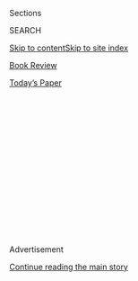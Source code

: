 <div id="app">

<div>

<div>

<div>

<div class="NYTAppHideMasthead css-1q2w90k e1suatyy0">

<div class="section css-ui9rw0 e1suatyy2">

<div class="css-eph4ug er09x8g0">

<div class="css-6n7j50">

</div>

<span class="css-1dv1kvn">Sections</span>

<div class="css-10488qs">

<span class="css-1dv1kvn">SEARCH</span>

</div>

[Skip to content](#site-content)[Skip to site index](#site-index)

</div>

<div id="masthead-section-label" class="css-1wr3we4 eaxe0e00">

[Book
Review](https://www.nytimes3xbfgragh.onion/section/books/review)

</div>

<div class="css-10698na e1huz5gh0">

</div>

</div>

<div id="masthead-bar-one" class="section hasLinks css-15hmgas e1csuq9d3">

<div class="css-uqyvli e1csuq9d0">

</div>

<div class="css-1uqjmks e1csuq9d1">

</div>

<div class="css-9e9ivx">

[](https://myaccount.nytimes3xbfgragh.onion/auth/login?response_type=cookie&client_id=vi)

</div>

<div class="css-1bvtpon e1csuq9d2">

[Today’s
Paper](https://www.nytimes3xbfgragh.onion/section/todayspaper)

</div>

</div>

</div>

</div>

<div data-aria-hidden="false">

<div id="site-content" data-role="main">

<div>

<div class="css-1aor85t" style="opacity:0.000000001;z-index:-1;visibility:hidden">

<div class="css-1hqnpie">

<div class="css-epjblv">

<span class="css-17xtcya">[Book
Review](/section/books/review)</span><span class="css-x15j1o">|</span><span class="css-fwqvlz">After
Hurricane Katrina, How Do You Return Home When Home No Longer
Exists?</span>

</div>

<div class="css-k008qs">

<div class="css-1iwv8en">

<span class="css-18z7m18"></span>

<div>

</div>

</div>

<span class="css-1n6z4y">https://nyti.ms/2GWX1ES</span>

<div class="css-1705lsu">

<div class="css-4xjgmj">

<div class="css-4skfbu" data-role="toolbar" data-aria-label="Social Media Share buttons, Save button, and Comments Panel with current comment count" data-testid="share-tools">

  - 
  - 
  - 
  - 
    
    <div class="css-6n7j50">
    
    </div>

  - 
  - 

</div>

</div>

</div>

</div>

</div>

</div>

<div class="css-13pd83m">

</div>

<div id="top-wrapper" class="css-1sy8kpn">

<div id="top-slug" class="css-l9onyx">

Advertisement

</div>

[Continue reading the main
story](#after-top)

<div class="ad top-wrapper" style="text-align:center;height:100%;display:block;min-height:250px">

<div id="top" class="place-ad" data-position="top" data-size-key="top">

</div>

</div>

<div id="after-top">

</div>

</div>

<div id="sponsor-wrapper" class="css-1hyfx7x">

<div id="sponsor-slug" class="css-19vbshk">

Supported by

</div>

[Continue reading the main
story](#after-sponsor)

<div id="sponsor" class="ad sponsor-wrapper" style="text-align:center;height:100%;display:block">

</div>

<div id="after-sponsor">

</div>

</div>

Nonfiction

<div class="css-1vkm6nb ehdk2mb0">

# After Hurricane Katrina, How Do You Return Home When Home No Longer Exists?

</div>

<div class="css-79elbk" data-testid="photoviewer-wrapper">

<div class="css-z3e15g" data-testid="photoviewer-wrapper-hidden">

</div>

<div class="css-1a48zt4 ehw59r15" data-testid="photoviewer-children">

![<span class="css-cnj6d5 e1z0qqy90" itemprop="copyrightHolder"><span class="css-1ly73wi e1tej78p0">Credit...</span><span><span>Illustration
by Matt Dorfman/The New York Times. Photograph by William Widmer for The
New York
Times</span></span></span>](https://static01.graylady3jvrrxbe.onion/images/2019/08/11/books/review/11Flournoy-COVER_SUB04/merlin_158687685_ab2de7e2-2b57-4903-898b-7c67bbb5bd03-articleLarge.jpg?quality=75&auto=webp&disable=upscale)

</div>

</div>

<div class="css-170u9t6">

<div class="css-u7fh8e">

<div class="css-79elbk">

Buy Book<span data-aria-hidden="true">
    ▾</span>

  - [Amazon](https://www.amazon.com/gp/search?index=books&tag=NYTBSREV-20&field-keywords=The+Yellow+House+Sarah+M.+Broom)
  - [Apple
    Books](https://du-gae-books-dot-nyt-du-prd.appspot.com/buy?title=The+Yellow+House&author=Sarah+M.+Broom)
  - [Barnes and
    Noble](https://www.anrdoezrs.net/click-7990613-11819508?url=https%3A%2F%2Fwww.barnesandnoble.com%2Fw%2F%3Fean%3D9780802125088)
  - [Books-A-Million](https://www.anrdoezrs.net/click-7990613-35140?url=https%3A%2F%2Fwww.booksamillion.com%2Fp%2FThe%2BYellow%2BHouse%2FSarah%2BM.%2BBroom%2F9780802125088)
  - [Bookshop](https://bookshop.org/a/3546/9780802125088)
  - [Indiebound](https://www.indiebound.org/book/9780802125088?aff=NYT)

</div>

When you purchase an independently reviewed book through our site, we
earn an affiliate commission.

</div>

</div>

<div class="css-xt80pu e12qa4dv0">

<div class="css-18e8msd">

<div class="css-vp77d3 epjyd6m0">

<div class="css-1baulvz">

By <span class="css-1baulvz last-byline" itemprop="name">Angela
Flournoy</span>

</div>

</div>

  - Aug. 9,
    2019

  - 
    
    <div class="css-4xjgmj">
    
    <div class="css-d8bdto" data-role="toolbar" data-aria-label="Social Media Share buttons, Save button, and Comments Panel with current comment count" data-testid="share-tools">
    
      - 
      - 
      - 
      - 
        
        <div class="css-6n7j50">
        
        </div>
    
      - 
      - 
    
    </div>
    
    </div>

</div>

</div>

<div class="section meteredContent css-1r7ky0e" name="articleBody" itemprop="articleBody">

<div class="css-1fanzo5 StoryBodyCompanionColumn">

<div class="css-53u6y8">

****THE YELLOW HOUSE****  
By Sarah M. Broom

*\[* [*This was selected as one of the Book Review’s 10 best books
of 2019. See the full
list*](https://www.nytimes3xbfgragh.onion/2019/11/22/books/review/best-books.html)*.
\]*

When Sarah M. Broom was in high school, she and her mother briefly
attended a revivalist megachurch near their New Orleans home, the kind
where people got “drunk on the Holy Spirit” and burned with “Holy Ghost
Fire.” The youngest of 12 siblings, Broom spent her childhood on the
hunt for an adequate mode of self-expression. She took to the practice
of speaking in tongues. “The only control was in letting go,” she
writes. “When you gave yourself over to it, it came bubbling out from
you, this foreign language you did not need to study for, that was
specific to you and your tongue, and that you did not know you spoke —
until you did.” As an adult, Broom continued to seek the place and
language that felt most like home to her, and it wasn’t until she
returned to New Orleans, with its particular cadence and history and
sins, that she found it.

</div>

</div>

<div class="css-79elbk" data-testid="photoviewer-wrapper">

<div class="css-z3e15g" data-testid="photoviewer-wrapper-hidden">

</div>

<div class="css-1a48zt4 ehw59r15" data-testid="photoviewer-children">

![<span class="css-16f3y1r e13ogyst0" data-aria-hidden="true">Sarah M.
Broom’s debut is an instantly essential text, examining the past,
present and possible future of the city of New Orleans, and of America
writ
large.</span><span class="css-cnj6d5 e1z0qqy90" itemprop="copyrightHolder"><span class="css-1ly73wi e1tej78p0">Credit...</span><span>William
Widmer for The New York
Times</span></span>](https://static01.graylady3jvrrxbe.onion/images/2019/08/11/books/review/11Flournoy/merlin_158286672_40d99bd6-b6bc-4c1a-b5b8-e4897a5d67f1-articleLarge.jpg?quality=75&auto=webp&disable=upscale)

</div>

</div>

<div class="css-1fanzo5 StoryBodyCompanionColumn">

<div class="css-53u6y8">

This journey is one aspect of Broom’s extraordinary, engrossing debut,
“The Yellow House,” but Broom recognizes that she needs to find the
language to tell an even more expansive story. She pushes past the
baseline expectations of memoir as a genre to create an entertaining and
inventive amalgamation of literary forms. Part oral history, part urban
history, part celebration of a bygone way of life, “The Yellow House” is
a full indictment of the greed, discrimination, indifference and poor
city planning that led her family’s home to be wiped off the map. It is
an instantly essential text, examining the past, present and possible
future of the city of New Orleans, and of America writ large.

</div>

</div>

<div class="css-1fanzo5 StoryBodyCompanionColumn">

<div class="css-53u6y8">

New Orleans East, where Broom grew up, is an area “50 times the size of
the French Quarter,” yet nowhere to be found on most tourist maps. Her
neighborhood, centered on the short end of a street cut off from the
rest of the city by a raging thoroughfare, is a familiar sort for many
black folks in this country: comprising the scraps of real estate whites
have passed over or fled. We witness the street through the eyes of
Broom’s 11 older siblings, who saw it transform from integrated and
residential to segregated and “light industrial” over the years
beginning in the ’60s. Broom leaves the street and New Orleans behind in
the late ’90s.

The city demolished the house less than a year after Hurricane Katrina,
the only prior notice having been, in an act of civic absurdity, mailed
to its address. “Remembering is a chair that it is hard to sit still
in,” Broom writes. “The Yellow House” is a conscious act of abiding in
such memories in order to create a textual record where the physical one
no longer
exists.

</div>

</div>

<div class="css-79elbk" data-testid="photoviewer-wrapper">

<div class="css-z3e15g" data-testid="photoviewer-wrapper-hidden">

</div>

<div class="css-1a48zt4 ehw59r15" data-testid="photoviewer-children">

<div class="css-1xdhyk6 erfvjey0">

<span class="css-1ly73wi e1tej78p0">Image</span>

<div class="css-zjzyr8">

<div data-testid="lazyimage-container" style="height:286.77777777777777px">

</div>

</div>

</div>

<span class="css-16f3y1r e13ogyst0" data-aria-hidden="true">Broom’s
siblings and their father outside their home at 4121 Wilson in
1977.</span><span class="css-cnj6d5 e1z0qqy90" itemprop="copyrightHolder"><span class="css-1ly73wi e1tej78p0">Credit...</span><span>via
Sarah M. Broom</span></span>

</div>

</div>

<div class="css-1fanzo5 StoryBodyCompanionColumn">

<div class="css-53u6y8">

*\[* [*"The Yellow House" won the 2019 National Book Award for
nonfiction. Read more about the other award
winners*](https://www.nytimes3xbfgragh.onion/2019/11/20/books/national-book-award-winners-susan-choi-sarah-broom.html)*.
\]*

Broom is our guide, but not the sort who holds readers’ hands,
uninterested as she is in tidy transitions between one type of writing
and another. The through line is her thought process, her frequent
questioning: “When you come from a mythologized place, as I do, who are
you in that story?” she asks while living for a year in the French
Quarter after a lifetime of merely shuttling through it for work. “Why
do I sometimes feel that I do not have the right to the story of the
city I come from?” she asks after signing the contract for this book and
embarking on the research to write it. One question posed in the center
of the book — “How to resurrect a house with words?” — trembles beneath
the surface of every page, like the ripple of a stone dropped in water.

</div>

</div>

<div class="css-1fanzo5 StoryBodyCompanionColumn">

<div class="css-53u6y8">

Broom searches for her own answers, undertaking what she calls
“investigations” via archives and interviews and living. She claims
that her favorite place to be is “on the verge of discovery,” and
because she is skilled at making each inquiry feel urgent, this quickly
becomes the reader’s favorite place as
well.

</div>

</div>

<div class="css-79elbk" data-testid="photoviewer-wrapper">

<div class="css-z3e15g" data-testid="photoviewer-wrapper-hidden">

</div>

<div class="css-1a48zt4 ehw59r15" data-testid="photoviewer-children">

<div class="css-1xdhyk6 erfvjey0">

<span class="css-1ly73wi e1tej78p0">Image</span>

<div class="css-zjzyr8">

<div data-testid="lazyimage-container" style="height:310.6222222222222px">

</div>

</div>

</div>

<span class="css-16f3y1r e13ogyst0" data-aria-hidden="true">Broom in her
living room
mirror.</span><span class="css-cnj6d5 e1z0qqy90" itemprop="copyrightHolder"><span class="css-1ly73wi e1tej78p0">Credit...</span><span>via
Sarah M. Broom</span></span>

</div>

</div>

<div class="css-1fanzo5 StoryBodyCompanionColumn">

<div class="css-53u6y8">

Similar to the writer Gayl Jones, who in works like the novel
“Corregidora” uses her characters’ dialogue to create a subtext of
knotted history, Broom allows us to infer what might lie in the silences
between the words her family members speak to her, during what must have
amounted to whole days’ worth of recorded interviews. Here is Broom’s
mother, Ivory Mae, remembering her own darker-skinned mother: “She
wasn’t black to me. She was my mama and my mama wasn’t black. Looked
to me like they was trying to make my mama like the black people I
didn’t like.”

The interviews also yield unforgettable scenes. As the waters rose
during the worst of Hurricane Katrina, Broom’s older brother Carl, who
also goes by Rabbit, stood in an attic with a meat cleaver, a gun and
his two Pekingese dogs, Mindy and Tiger. Carl hacked his way out onto
the roof, and the three were eventually ferried to dry land. “Mindy and
them wasn’t on no leash,” he recalls. “I had some Adidas tennis on, but
they was so tight. I took the shoestrings off and made leashes.”

These days, the question of who should be allowed to tell a story,
whether fictional or fact-based, seems to hang in the air around many a
work of literature. That Broom is a New Orleans native will
automatically put some readers at ease, those who think authority is
inextricably linked to biography; but that would be selling Broom’s
craftsmanship short. The true test of her worthiness is her empathy and
focused attention. She is a responsible historian, granting her subjects
the grace of multiple examinations over the years. Her brother Darryl,
drug addicted and desperate for money, frightens her as a teenager in
the ’90s to the point that she doesn’t recall looking him directly in
the eye. Years later we meet him again, the sobered-up head of a
delightfully mundane Arizona household, his only daughter named after
his wary, observant youngest
sister.

<div class="css-79elbk" data-testid="photoviewer-wrapper">

<div class="css-z3e15g" data-testid="photoviewer-wrapper-hidden">

</div>

<div class="css-1a48zt4 ehw59r15" data-testid="photoviewer-children">

<div class="css-zgakxe erfvjey0">

<span class="css-1ly73wi e1tej78p0">Image</span>

<div class="css-zjzyr8">

<div data-testid="lazyimage-container" style="height:578.0666666666667px">

</div>

</div>

</div>

<span class="css-16f3y1r e13ogyst0" data-aria-hidden="true">One question
— “How to resurrect a house with words?” — trembles beneath the surface
of every page, like the ripple of a stone dropped in
water.</span><span class="css-cnj6d5 e1z0qqy90" itemprop="copyrightHolder"><span class="css-1ly73wi e1tej78p0">Credit...</span><span>
</span></span>

</div>

</div>

The person who sustains the most considered attention is Broom’s mother,
Ivory Mae, the twice-widowed steward of the crumbling yellow house
itself. “My voice is not a distinguished voice,” Ivory insists, but her
words and actions buoy “The Yellow House,” holding up to the light those
moments Broom was too young or unwilling to witness firsthand. “I was a
little pathetic at first,” Ivory Mae admits of her early widowed years,
“I needed to make myself know things.” She sets to this task with
fervor, going to night school for her G.E.D. and a nursing credential so
that she can fill the role of breadwinner suddenly thrust upon her. If
Broom’s arc in this memoir is that of coming of age and consciousness,
Ivory Mae’s is of doggedly persevering as her circumstances shift.

</div>

</div>

<div class="css-1fanzo5 StoryBodyCompanionColumn">

<div class="css-53u6y8">

Ivory Mae tries mightily to keep the house in good condition, sewing
curtains and valances to hide the disrepair, but the house is a
“belligerent unyielding child”: Rats and lizards find their way
inside, linoleum peels prematurely and areas under the sink grow slick
with mold. “This house not all that comfortable for other people,”
becomes Ivory’s standard rejoinder when the kids try to host sleepovers.
This seesawing between stubborn pride in the home she bought herself and
“slow creeping” shame for the poverty that prevents her from improving
it makes the nature of its demolition, without her consent, one of the
book’s central tragedies.

Ivory’s second husband, Simon Broom, died when their youngest daughter
was 6 months old. “My father is six pictures,” she writes, photos she
takes with her as she travels from Texas to Berkeley to as far as
Burundi in an effort to understand where and how she fits in the world.
A riveting, heartbreaking scene toward the book’s ending dramatizes
Broom’s attempts to find additional physical evidence of him in city
archives: “Part of me was afraid to see him alive. … In the world of
dead parents, logic
fails.”

</div>

</div>

<div class="css-79elbk" data-testid="photoviewer-wrapper">

<div class="css-z3e15g" data-testid="photoviewer-wrapper-hidden">

</div>

<div class="css-1a48zt4 ehw59r15" data-testid="photoviewer-children">

<div class="css-1xdhyk6 erfvjey0">

<span class="css-1ly73wi e1tej78p0">Image</span>

<div class="css-zjzyr8">

<div data-testid="lazyimage-container" style="height:506.5333333333333px">

</div>

</div>

</div>

<span class="css-16f3y1r e13ogyst0" data-aria-hidden="true">Broom’s
sister Lynette with their father, Simon, outside the yellow house in
1976.</span><span class="css-cnj6d5 e1z0qqy90" itemprop="copyrightHolder"><span class="css-1ly73wi e1tej78p0">Credit...</span><span>via
Sarah M. Broom</span></span>

</div>

</div>

<div class="css-1fanzo5 StoryBodyCompanionColumn">

<div class="css-53u6y8">

Broom’s deadpan humor comes through clearest in her descriptions of
herself. On the now-vanished supermarket she visited as a child: “one of
my favorite places to act a fool.” On the tenuous position of authority
granted to her by her siblings’ children, some of whom are older than
she is: “I am these people’s Auntie even though I am still peeing in the
bed.” These moments, coupled with the singular, unvarnished voices of
her family members, coalesce to form a lesson on how to keep a
necessarily heavy book feeling limber.

“Calling places by what they originally were, especially when the
landscape is marred, is one way to fight erasure,” Broom writes. There
are black and Latino neighborhoods from Detroit to Los Angeles where
refusing to call a place by a new name is the last line of defense, but
what happened in New Orleans East is more than the result of housing
segregation, white divestment or the hyper-capitalist, winner-takes-all
land grab that we call gentrification. “The Yellow House” is among other
things a climate-change narrative, the book suited to these last days
for taking action to prevent rising sea levels and other dire
consequences of unfettered carbon emission.

Broom’s siblings, living in places like Vacaville, Calif., and Ozark,
Ala., with no paths to come home, are part of the Katrina diaspora, and
as extreme weather becomes the new normal, other diasporas have
followed. The phrase “the Water” is the one she uses to refer to
Hurricane Katrina and the subsequent displacement, loss of life and
livelihood. One can imagine a wider array of people soon adopting this
language — “the Water” becoming a shorthand for all that is lost when
nature defies the plans we’ve made for where and how we live.

Any book as kinetic and omnivorous as “The Yellow House” is bound to
succeed more on some fronts than on others. It begins at the
chronological beginning, with Broom tracing her mother’s lineage, which
means the first section of the book is more removed and reportorial.
This doesn’t seem like a liability until around Page 100, when Broom’s
own voice and perspective vault the language into another dimension. But
even this choice feels rooted in Broom’s aesthetic intentions. “The
Yellow House” is a book that triumphs much as a jazz parade does: by
coming loose when necessary, its parts sashaying independently down the
street, but righting itself just in the nick of time, and teaching you a
new way of enjoying it in the process.

</div>

</div>

</div>

<div>

</div>

<div>

</div>

<div>

</div>

<div>

<div id="bottom-wrapper" class="css-1ede5it">

<div id="bottom-slug" class="css-l9onyx">

Advertisement

</div>

[Continue reading the main
story](#after-bottom)

<div id="bottom" class="ad bottom-wrapper" style="text-align:center;height:100%;display:block;min-height:90px">

</div>

<div id="after-bottom">

</div>

</div>

</div>

</div>

</div>

## Site Index

<div>

</div>

## Site Information Navigation

  - [© <span>2020</span> <span>The New York Times
    Company</span>](https://help.nytimes3xbfgragh.onion/hc/en-us/articles/115014792127-Copyright-notice)

<!-- end list -->

  - [NYTCo](https://www.nytco.com/)
  - [Contact
    Us](https://help.nytimes3xbfgragh.onion/hc/en-us/articles/115015385887-Contact-Us)
  - [Work with us](https://www.nytco.com/careers/)
  - [Advertise](https://nytmediakit.com/)
  - [T Brand Studio](http://www.tbrandstudio.com/)
  - [Your Ad
    Choices](https://www.nytimes3xbfgragh.onion/privacy/cookie-policy#how-do-i-manage-trackers)
  - [Privacy](https://www.nytimes3xbfgragh.onion/privacy)
  - [Terms of
    Service](https://help.nytimes3xbfgragh.onion/hc/en-us/articles/115014893428-Terms-of-service)
  - [Terms of
    Sale](https://help.nytimes3xbfgragh.onion/hc/en-us/articles/115014893968-Terms-of-sale)
  - [Site
    Map](https://spiderbites.nytimes3xbfgragh.onion)
  - [Help](https://help.nytimes3xbfgragh.onion/hc/en-us)
  - [Subscriptions](https://www.nytimes3xbfgragh.onion/subscription?campaignId=37WXW)

</div>

</div>

</div>

</div>

